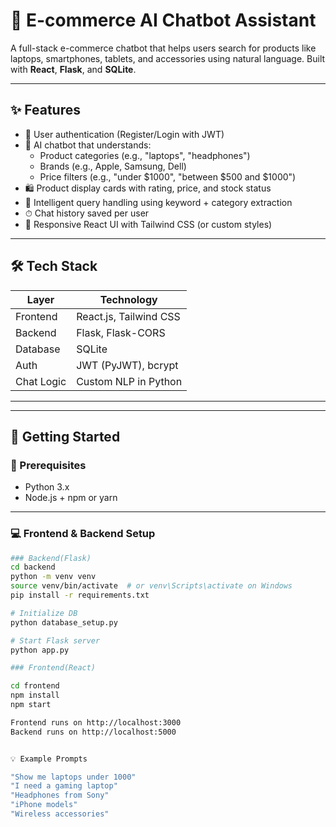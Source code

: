 # 🛒 E-commerce AI Chatbot Assistant

A full-stack e-commerce chatbot that helps users search for products like laptops, smartphones, tablets, and accessories using natural language. Built with **React**, **Flask**, and **SQLite**.

---

## ✨ Features

- 🔐 User authentication (Register/Login with JWT)
- 💬 AI chatbot that understands:
  - Product categories (e.g., "laptops", "headphones")
  - Brands (e.g., Apple, Samsung, Dell)
  - Price filters (e.g., "under $1000", "between $500 and $1000")
- 🛍 Product display cards with rating, price, and stock status
- 🧠 Intelligent query handling using keyword + category extraction
- ⏱ Chat history saved per user
- 🎨 Responsive React UI with Tailwind CSS (or custom styles)

---

## 🛠 Tech Stack

| Layer         | Technology          |
|---------------|---------------------|
| Frontend      | React.js, Tailwind CSS |
| Backend       | Flask, Flask-CORS   |
| Database      | SQLite              |
| Auth          | JWT (PyJWT), bcrypt |
| Chat Logic    | Custom NLP in Python |

---


---

## 🚀 Getting Started

### 🔧 Prerequisites

- Python 3.x
- Node.js + npm or yarn

---

### 💻  Frontend & Backend Setup 

```bash
### Backend(Flask)
cd backend
python -m venv venv
source venv/bin/activate  # or venv\Scripts\activate on Windows
pip install -r requirements.txt

# Initialize DB
python database_setup.py

# Start Flask server
python app.py

### Frontend(React)

cd frontend
npm install
npm start

Frontend runs on http://localhost:3000
Backend runs on http://localhost:5000


💡 Example Prompts

"Show me laptops under 1000"
"I need a gaming laptop"
"Headphones from Sony"
"iPhone models"
"Wireless accessories"

